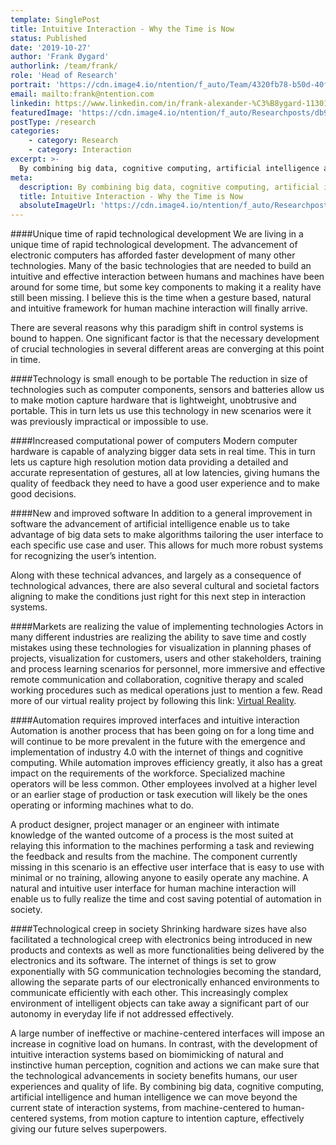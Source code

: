 ```yaml
---
template: SinglePost
title: Intuitive Interaction - Why the Time is Now
status: Published
date: '2019-10-27'
author: 'Frank Øygard'
authorlink: /team/frank/
role: 'Head of Research'
portrait: 'https://cdn.image4.io/ntention/f_auto/Team/4320fb78-b50d-40f0-8ae9-c94d1731ef76.Jpeg'
email: mailto:frank@ntention.com
linkedin: https://www.linkedin.com/in/frank-alexander-%C3%B8ygard-11301a138/
featuredImage: 'https://cdn.image4.io/ntention/f_auto/Researchposts/db9aa602-cc22-4054-871f-4cd57f70820a.Jpeg'
postType: /research
categories:
    - category: Research
    - category: Interaction
excerpt: >-
  By combining big data, cognitive computing, artificial intelligence and human intelligence we can move beyond the current state of interaction systems, from machine-centered to human-centered systems, from motion capture to intention capture, effectively giving our future selves superpowers.
meta:
  description: By combining big data, cognitive computing, artificial intelligence and human intelligence we can move beyond the current state of interaction systems, from machine-centered to human-centered systems, from motion capture to intention capture, effectively giving our future selves superpowers.
  title: Intuitive Interaction - Why the Time is Now
  absoluteImageUrl: 'https://cdn.image4.io/ntention/f_auto/Researchposts/db9aa602-cc22-4054-871f-4cd57f70820a.Jpeg'
---
```

####Unique time of rapid technological development
We are living in a unique time of rapid technological development. The advancement of electronic computers has afforded faster development of many other technologies. Many of the basic technologies that are needed to build an intuitive and effective interaction between humans and machines have been around for some time, but some key components to making it a reality have still been missing. I believe this is the time when a gesture based, natural and intuitive framework for human machine interaction will finally arrive.

There are several reasons why this paradigm shift in control systems is bound to happen. One significant factor is that the necessary development of crucial technologies in several different areas are converging at this point in time.

####Technology is small enough to be portable
The reduction in size of technologies such as computer components, sensors and batteries allow us to make motion capture hardware that is lightweight, unobtrusive and portable. This in turn lets us use this technology in new scenarios were it was previously impractical or impossible to use.

####Increased computational power of computers
Modern computer hardware is capable of analyzing bigger data sets in real time. This in turn lets us capture high resolution motion data providing a detailed and accurate representation of gestures, all at low latencies, giving humans the quality of feedback they need to have a good user experience and to make good decisions.

####New and improved software
In addition to a general improvement in software the advancement of artificial intelligence enable us to take advantage of big data sets to make algorithms tailoring the user interface to each specific use case and user. This allows for much more robust systems for recognizing the user’s intention.

Along with these technical advances, and largely as a consequence of technological advances, there are also several cultural and societal factors aligning to make the conditions just right for this next step in interaction systems.

####Markets are realizing the value of implementing technologies
Actors in many different industries are realizing the ability to save time and costly mistakes using these technologies for visualization in planning phases of projects, visualization for customers, users and other stakeholders, training and process learning scenarios for personnel, more immersive and effective remote communication and collaboration, cognitive therapy and scaled working procedures such as medical operations just to mention a few. Read more of our virtual reality project by following this link: <a href="/technology/virtual-reality">Virtual Reality</a>.

####Automation requires improved interfaces and intuitive interaction
Automation is another process that has been going on for a long time and will continue to be more prevalent in the future with the emergence and implementation of industry 4.0 with the internet of things and cognitive computing. While automation improves efficiency greatly, it also has a great impact on the requirements of the workforce. Specialized machine operators will be less common. Other employees involved at a higher level or an earlier stage of production or task execution will likely be the ones operating or informing machines what to do.

A product designer, project manager or an engineer with intimate knowledge of the wanted outcome of a process is the most suited at relaying this information to the machines performing a task and reviewing the feedback and results from the machine. The component currently missing in this scenario is an effective user interface that is easy to use with minimal or no training, allowing anyone to easily operate any machine. A natural and intuitive user interface for human machine interaction will enable us to fully realize the time and cost saving potential of automation in society.

####Technological creep in society
Shrinking hardware sizes have also facilitated a technological creep with electronics being introduced in new products and contexts as well as more functionalities being delivered by the electronics and its software. The internet of things is set to grow exponentially with 5G communication technologies becoming the standard, allowing the separate parts of our electronically enhanced environments to communicate efficiently with each other. This increasingly complex environment of intelligent objects can take away a significant part of our autonomy in everyday life if not addressed effectively.

A large number of ineffective or machine-centered interfaces will impose an increase in cognitive load on humans. In contrast, with the development of intuitive interaction systems based on biomimicking of natural and instinctive human perception, cognition and actions we can make sure that the technological advancements in society benefits humans, our user experiences and quality of life. By combining big data, cognitive computing, artificial intelligence and human intelligence we can move beyond the current state of interaction systems, from machine-centered to human-centered systems, from motion capture to intention capture, effectively giving our future selves superpowers.
